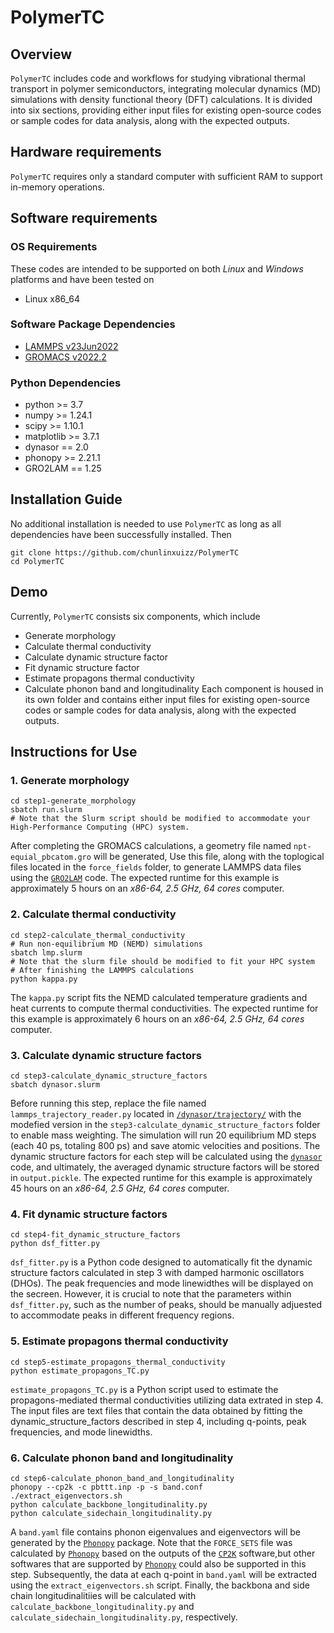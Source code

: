 # PolymerTC

## Overview
`PolymerTC` includes code and workflows for studying vibrational thermal transport in polymer semiconductors, integrating molecular dynamics (MD) simulations with density functional theory (DFT) calculations. It is divided into six sections, providing either input files for existing open-source codes or sample codes for data analysis, along with the expected outputs.

## Hardware requirements
`PolymerTC` requires only a standard computer with sufficient RAM to support in-memory operations.

## Software requirements
### OS Requirements
These codes are intended to be supported on both *Linux* and *Windows* platforms and have been tested on
+ Linux x86_64

### Software Package Dependencies
+ [LAMMPS v23Jun2022](https://www.lammps.org/download.html)
+ [GROMACS v2022.2](https://www.gromacs.org/Downloads)

### Python Dependencies
+ python >= 3.7
+ numpy >= 1.24.1
+ scipy >= 1.10.1
+ matplotlib >= 3.7.1
+ dynasor == 2.0
+ phonopy >= 2.21.1
+ GRO2LAM == 1.25

## Installation Guide
No additional installation is needed to use `PolymerTC` as long as all dependencies have been successfully installed. Then
```
git clone https://github.com/chunlinxuizz/PolymerTC
cd PolymerTC
```

## Demo
Currently, `PolymerTC` consists six components, which include
+ Generate morphology
+ Calculate thermal conductivity
+ Calculate dynamic structure factor
+ Fit dynamic structure factor
+ Estimate propagons thermal conductivity
+ Calculate phonon band and longitudinality
Each component is housed in its own folder and contains either input files for existing open-source codes or sample codes for data analysis, along with the expected outputs.

## Instructions for Use
### 1. Generate morphology
```
cd step1-generate_morphology
sbatch run.slurm
# Note that the Slurm script should be modified to accommodate your High-Performance Computing (HPC) system.
```
After completing the GROMACS calculations, a geometry file named `npt-equial_pbcatom.gro` will be generated, Use this file, along with the toplogical files located in the `force_fields` folder, to generate LAMMPS data files using the [`GRO2LAM`](https://github.com/hernanchavezthielemann/GRO2LAM) code. The expected runtime for this example is approximately 5 hours on an *x86-64, 2.5 GHz, 64 cores* computer.

### 2. Calculate thermal conductivity
```
cd step2-calculate_thermal_conductivity
# Run non-equilibrium MD (NEMD) simulations
sbatch lmp.slurm
# Note that the slurm file should be modified to fit your HPC system
# After finishing the LAMMPS calculations
python kappa.py
```
The `kappa.py` script fits the NEMD calculated temperature gradients and heat currents to compute thermal conductivities. The expected runtime for this example is approximately 6 hours on an *x86-64, 2.5 GHz, 64 cores* computer.

### 3. Calculate dynamic structure factors
```
cd step3-calculate_dynamic_structure_factors
sbatch dynasor.slurm
```
Before running this step, replace the file named `lammps_trajectory_reader.py` located in [`/dynasor/trajectory/`](https://gitlab.com/materials-modeling/dynasor) with the modefied version in the `step3-calculate_dynamic_structure_factors` folder to enable mass weighting. The simulation will run 20 equilibrium MD steps (each 40 ps, totaling 800 ps) and save atomic velocities and positions. The dynamic structure factors for each step will be calculated using the [`dynasor`](https://gitlab.com/materials-modeling/dynasor) code, and ultimately, the averaged dynamic structure factors will be stored in `output.pickle`. The expected runtime for this example is approximately 45 hours on an *x86-64, 2.5 GHz, 64 cores* computer.
### 4. Fit dynamic structure factors
```
cd step4-fit_dynamic_structure_factors
python dsf_fitter.py
```
`dsf_fitter.py` is a Python code designed to automatically fit the dynamic structure factors calculated in step 3 with damped harmonic oscillators (DHOs). The 
peak frequencies and mode linewidthes will be displayed on the secreen. 
However, it is crucial to note that the parameters within `dsf_fitter.py`, such as the number of peaks, should be manually adjuested to accommodate peaks in different frequency regions. 
### 5. Estimate propagons thermal conductivity
```
cd step5-estimate_propagons_thermal_conductivity
python estimate_propagons_TC.py
```
`estimate_propagons_TC.py` is a Python script used to estimate the propagons-mediated thermal conductivities utilizing data extrated in step 4. The input files are text files that contain the data obtained by fitting the dynamic_structure_factors described in step 4, including q-points, peak frequencies, and mode linewidths.
### 6. Calculate phonon band and longitudinality
```
cd step6-calculate_phonon_band_and_longitudinality
phonopy --cp2k -c pbttt.inp -p -s band.conf
./extract_eigenvectors.sh
python calculate_backbone_longitudinality.py
python calculate_sidechain_longitudinality.py
```
A `band.yaml` file contains phonon eigenvalues and eigenvectors will be generated by the [`Phonopy`](https://phonopy.github.io/phonopy/) package. Note that the `FORCE_SETS` file was calculated by [`Phonopy`](https://phonopy.github.io/phonopy/) based on the outputs of the [`CP2K`](https://www.cp2k.org/) software,but other softwares that are supported by [`Phonopy`](https://phonopy.github.io/phonopy/) could also be supported in this step. Subsequently, the data at each q-point in `band.yaml` will be extracted using the `extract_eigenvectors.sh` script. Finally, the backbona and side chain longitudinalitiies will be calculated with `calculate_backbone_longitudinality.py` and `calculate_sidechain_longitudinality.py`, respectively.
